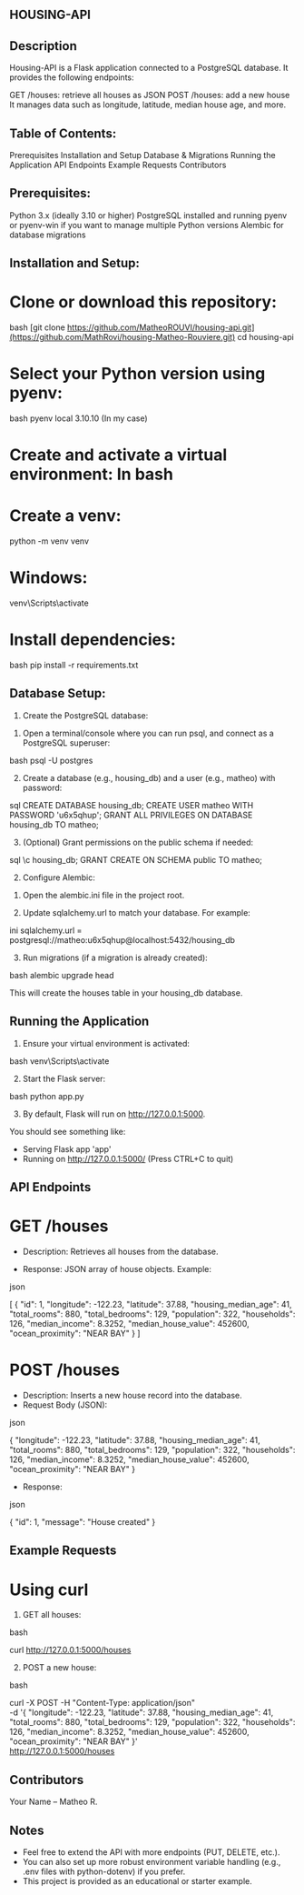 ## HOUSING-API

## Description

Housing-API is a Flask application connected to a PostgreSQL database. It provides the following endpoints:

GET /houses: retrieve all houses as JSON
POST /houses: add a new house
It manages data such as longitude, latitude, median house age, and more.

## Table of Contents:

Prerequisites
Installation and Setup
Database & Migrations
Running the Application
API Endpoints
Example Requests
Contributors


## Prerequisites:

Python 3.x (ideally 3.10 or higher)
PostgreSQL installed and running
pyenv or pyenv-win if you want to manage multiple Python versions
Alembic for database migrations


## Installation and Setup:

# Clone or download this repository:

bash
[git clone https://github.com/MatheoROUVI/housing-api.git](https://github.com/MathRovi/housing-Matheo-Rouviere.git)
cd housing-api

# Select your Python version using pyenv:

bash
pyenv local 3.10.10 (In my case)

# Create and activate a virtual environment: In bash

# Create a venv:

python -m venv venv

# Windows:

venv\Scripts\activate

# Install dependencies:

bash
pip install -r requirements.txt


## Database Setup:

1. Create the PostgreSQL database:

1) Open a terminal/console where you can run psql, and connect as a PostgreSQL superuser:

bash
psql -U postgres

2) Create a database (e.g., housing_db) and a user (e.g., matheo) with password:

sql
CREATE DATABASE housing_db;
CREATE USER matheo WITH PASSWORD 'u6x5qhup';
GRANT ALL PRIVILEGES ON DATABASE housing_db TO matheo;

3) (Optional) Grant permissions on the public schema if needed:

sql
\c housing_db;
GRANT CREATE ON SCHEMA public TO matheo;


2. Configure Alembic:

1) Open the alembic.ini file in the project root.

2) Update sqlalchemy.url to match your database. For example:

ini
sqlalchemy.url = postgresql://matheo:u6x5qhup@localhost:5432/housing_db

3) Run migrations (if a migration is already created):

bash
alembic upgrade head

This will create the houses table in your housing_db database.

## Running the Application

1) Ensure your virtual environment is activated:

bash
venv\Scripts\activate

2) Start the Flask server:

bash
python app.py

3) By default, Flask will run on http://127.0.0.1:5000.

You should see something like:

 * Serving Flask app 'app'
 * Running on http://127.0.0.1:5000/ (Press CTRL+C to quit)

## API Endpoints

# GET /houses

- Description: Retrieves all houses from the database.

- Response: JSON array of house objects.
Example:

json

[
  {
    "id": 1,
    "longitude": -122.23,
    "latitude": 37.88,
    "housing_median_age": 41,
    "total_rooms": 880,
    "total_bedrooms": 129,
    "population": 322,
    "households": 126,
    "median_income": 8.3252,
    "median_house_value": 452600,
    "ocean_proximity": "NEAR BAY"
  }
]


# POST /houses

- Description: Inserts a new house record into the database.
- Request Body (JSON):

json

{
  "longitude": -122.23,
  "latitude": 37.88,
  "housing_median_age": 41,
  "total_rooms": 880,
  "total_bedrooms": 129,
  "population": 322,
  "households": 126,
  "median_income": 8.3252,
  "median_house_value": 452600,
  "ocean_proximity": "NEAR BAY"
}

- Response:

json

{
  "id": 1,
  "message": "House created"
}


## Example Requests

# Using curl

1. GET all houses:

bash

curl http://127.0.0.1:5000/houses

2. POST a new house:

bash

curl -X POST -H "Content-Type: application/json" \
     -d '{
           "longitude": -122.23,
           "latitude": 37.88,
           "housing_median_age": 41,
           "total_rooms": 880,
           "total_bedrooms": 129,
           "population": 322,
           "households": 126,
           "median_income": 8.3252,
           "median_house_value": 452600,
           "ocean_proximity": "NEAR BAY"
         }' \
     http://127.0.0.1:5000/houses

## Contributors
Your Name – Matheo R.

## Notes
- Feel free to extend the API with more endpoints (PUT, DELETE, etc.).
- You can also set up more robust environment variable handling (e.g., .env files with python-dotenv) if you prefer.
- This project is provided as an educational or starter example.
